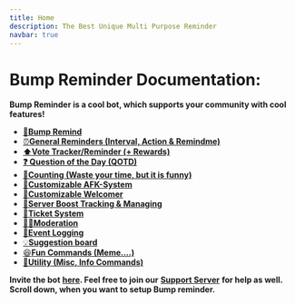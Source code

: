 ```yaml
---
title: Home
description: The Best Unique Multi Purpose Reminder
navbar: true
---
```


# Bump Reminder Documentation:

**Bump Reminder is a cool bot, which supports your community with cool features!**

* [🔔**Bump Remind**](bumpreminder/)
* [⏰**General Reminders \(Interval, Action & Remindme\)**](reminder/)
* [**⬆️Vote Tracker/Reminder \(+ Rewards\)**](votetracker/)
* [**❓ Question of the Day \(QOTD\)**](qotd/)
* [🔢**Counting \(Waste your time, but it is funny\)**](counting/)
* [🌙**Customizable AFK-System**](afk/)
* [**🤗Customizable Welcomer**](welcomer/)
* [💎**Server Boost Tracking & Managing** ](boosttracker/)
* [🎫**Ticket System** ](ticket/)
* [👮‍♂️**Moderation**](moderation/)
* [📑**Event Logging**](eventlogging/)
* [💡**Suggestion board**](suggestion/)
* [😆**Fun Commands \(Meme....\)**](othercommands/fun.md)
* [🧾**Utility \(Misc, Info Commands\)**](othercommands/)

**Invite the bot** [**here**](https://discord.com/api/oauth2/authorize?client_id=735147814878969968&permissions=523344&scope=bot)**. Feel free to join our** [**Support Server**](https://discord.gg/zhxZHFN) **for help as well. Scroll down, when you want to setup Bump reminder.**

